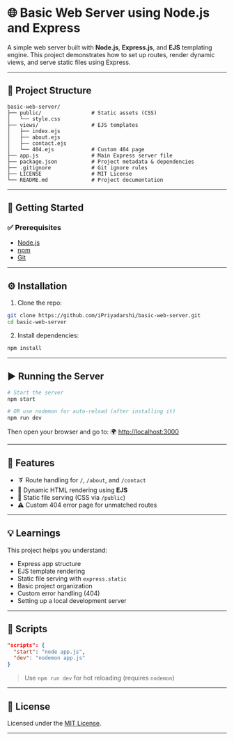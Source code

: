 # 🌐 Basic Web Server using Node.js and Express

A simple web server built with **Node.js**, **Express.js**, and **EJS** templating engine. This project demonstrates how to set up routes, render dynamic views, and serve static files using Express.

---

## 📁 Project Structure

```
basic-web-server/
├── public/                # Static assets (CSS)
│   └── style.css
├── views/                 # EJS templates
│   ├── index.ejs
│   ├── about.ejs
│   ├── contact.ejs
│   └── 404.ejs            # Custom 404 page
├── app.js                 # Main Express server file
├── package.json           # Project metadata & dependencies
├── .gitignore             # Git ignore rules
├── LICENSE                # MIT License
└── README.md              # Project documentation
```

---

## 🚀 Getting Started

### ✅ Prerequisites

* [Node.js](https://nodejs.org/)
* [npm](https://www.npmjs.com/)
* [Git](https://git-scm.com/)

---

## ⚙️ Installation

1. Clone the repo:

```bash
git clone https://github.com/iPriyadarshi/basic-web-server.git
cd basic-web-server
```

2. Install dependencies:

```bash
npm install
```

---

## ▶️ Running the Server

```bash
# Start the server
npm start

# OR use nodemon for auto-reload (after installing it)
npm run dev
```

Then open your browser and go to:
🌍 [http://localhost:3000](http://localhost:3000)

---

## 🔨 Features

* 🨭 Route handling for `/`, `/about`, and `/contact`
* 📄 Dynamic HTML rendering using **EJS**
* 🎨 Static file serving (CSS via `/public`)
* ⚠️ Custom 404 error page for unmatched routes

---

## 💡 Learnings

This project helps you understand:

* Express app structure
* EJS template rendering
* Static file serving with `express.static`
* Basic project organization
* Custom error handling (404)
* Setting up a local development server

---

## 📜 Scripts

```json
"scripts": {
  "start": "node app.js",
  "dev": "nodemon app.js"
}
```

> Use `npm run dev` for hot reloading (requires `nodemon`)

---

## 📄 License

Licensed under the [MIT License](LICENSE).

---
